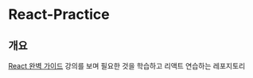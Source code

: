 # React-Practice

## 개요

[React 완벽 가이드](https://www.udemy.com/course/best-react/) 강의를 보며 필요한 것을 학습하고 리액트 연습하는 레포지토리
